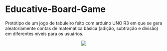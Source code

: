 # Educative-Board-Game
Protótipo de um jogo de tabuleiro feito com arduino UNO R3 em que se gera aleatoriamente contas de matemática básica (adição, subtração e divisão) em diferentes níveis para os usuários.

<p align="center">
  <img src="http://some_place.com/image.png" />
</p>
